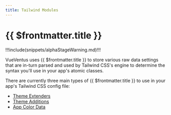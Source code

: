 ```yaml
---
title: Tailwind Modules
---
```


<script setup>
    import DocsPackageVersion from '../../../src/views/compos/DocsPackageVersion.vue'
</script>





# {{ $frontmatter.title }}

!!!include(snippets/alphaStageWarning.md)!!!

VueVentus uses {{ $frontmatter.title }} to store various raw data settings that are in-turn parsed and used by Tailwind CSS's engine to determine the syntax you'll use in your app's atomic classes.

There are currently three main types of {{ $frontmatter.title }} to use in your app's Tailwind CSS config file:

* [Theme Extenders](/modules/data/theme-extenders)
* [Theme Additions](/modules/data/theme-additions)
* [App Color Data](/modules/data/app-color-data)






<DocsPackageVersion/>
